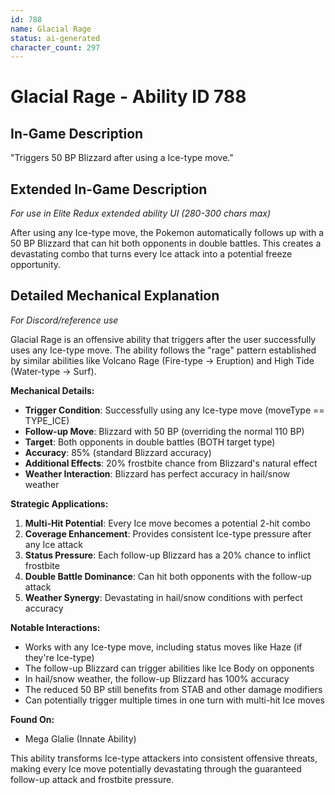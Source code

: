 ```yaml
---
id: 788
name: Glacial Rage
status: ai-generated
character_count: 297
---
```


# Glacial Rage - Ability ID 788

## In-Game Description
"Triggers 50 BP Blizzard after using a Ice-type move."

## Extended In-Game Description
*For use in Elite Redux extended ability UI (280-300 chars max)*

After using any Ice-type move, the Pokemon automatically follows up with a 50 BP Blizzard that can hit both opponents in double battles. This creates a devastating combo that turns every Ice attack into a potential freeze opportunity.

## Detailed Mechanical Explanation
*For Discord/reference use*

Glacial Rage is an offensive ability that triggers after the user successfully uses any Ice-type move. The ability follows the "rage" pattern established by similar abilities like Volcano Rage (Fire-type -> Eruption) and High Tide (Water-type -> Surf).

**Mechanical Details:**
- **Trigger Condition**: Successfully using any Ice-type move (moveType == TYPE_ICE)
- **Follow-up Move**: Blizzard with 50 BP (overriding the normal 110 BP)
- **Target**: Both opponents in double battles (BOTH target type)
- **Accuracy**: 85% (standard Blizzard accuracy)
- **Additional Effects**: 20% frostbite chance from Blizzard's natural effect
- **Weather Interaction**: Blizzard has perfect accuracy in hail/snow weather

**Strategic Applications:**
1. **Multi-Hit Potential**: Every Ice move becomes a potential 2-hit combo
2. **Coverage Enhancement**: Provides consistent Ice-type pressure after any Ice attack
3. **Status Pressure**: Each follow-up Blizzard has a 20% chance to inflict frostbite
4. **Double Battle Dominance**: Can hit both opponents with the follow-up attack
5. **Weather Synergy**: Devastating in hail/snow conditions with perfect accuracy

**Notable Interactions:**
- Works with any Ice-type move, including status moves like Haze (if they're Ice-type)
- The follow-up Blizzard can trigger abilities like Ice Body on opponents
- In hail/snow weather, the follow-up Blizzard has 100% accuracy
- The reduced 50 BP still benefits from STAB and other damage modifiers
- Can potentially trigger multiple times in one turn with multi-hit Ice moves

**Found On:**
- Mega Glalie (Innate Ability)

This ability transforms Ice-type attackers into consistent offensive threats, making every Ice move potentially devastating through the guaranteed follow-up attack and frostbite pressure.